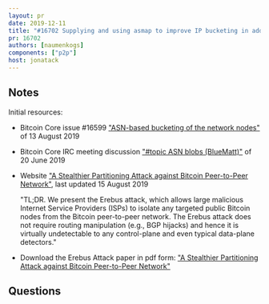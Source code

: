 ```yaml
---
layout: pr
date: 2019-12-11
title: "#16702 Supplying and using asmap to improve IP bucketing in addrman"
pr: 16702
authors: [naumenkogs]
components: ["p2p"]
host: jonatack
---
```


## Notes

Initial resources:

- Bitcoin Core issue #16599 ["ASN-based bucketing of the network
nodes"](https://github.com/bitcoin/bitcoin/issues/16599) of 13 August 2019

- Bitcoin Core IRC meeting discussion ["#topic ASN blobs
(BlueMatt)"](http://www.erisian.com.au/bitcoin-core-dev/log-2019-06-20.html#l-518)
of 20 June 2019

- Website ["A Stealthier Partitioning Attack against Bitcoin Peer-to-Peer
Network"](https://erebus-attack.comp.nus.edu.sg/), last updated 15 August 2019

    "TL;DR. We present the Erebus attack, which allows large malicious Internet
Service Providers (ISPs) to isolate any targeted public Bitcoin nodes from the
Bitcoin peer-to-peer network. The Erebus attack does not require routing
manipulation (e.g., BGP hijacks) and hence it is virtually undetectable to any
control-plane and even typical data-plane detectors."

- Download the Erebus Attack paper in pdf form: ["A Stealthier Partitioning
Attack against Bitcoin Peer-to-Peer
Network"](https://erebus-attack.comp.nus.edu.sg/erebus-attack.pdf)

## Questions

